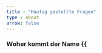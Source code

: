 ```yaml
---
title : "Häufig gestellte Fragen"
type : about
arrow: false
---
```


### Woher kommt der Name {{<script >}}Ensemble {{</>}}?

{{<script >}}Ensemble {{</>}} ist französisch für gemeinsam. Es erinnert an meine Zeit in Frankreich und ist auch kein Fremdwort im Deutschen,
auch wenn die Bedeutung eine etwas andere ist.


![dots](/images/dots.png)

### Was ist bei mir anders?

Die Welt ist voll von IT Beratern, die klassische Dienstleistungen anbieten. Das ist nicht mein Fall.
Mir geht es darum, Dir zu helfen in die Selbstermächtigung zu kommen. Weg von der Ohnmacht.
Ich löse nicht Deine Probleme für Dich, sondern mit Dir. Das Ziel ist, dass Du mich irgendwann nicht mehr brauchst und
ganz alleine mit den Herausforderungen des digitalen Zeitalters klarkommst.

Die Welt suggeriert uns das wir ohne digitale Produkte nichts wert sind, aber das stimmt so nicht. Digitale Produkte
sind Werkzeuge, so wie es Hammer und Meissel oder Pinsel und Nähnadel sind. Sie sind uns nicht überlegen.
Wie bei allen Werkzeugen geht es darum zu lernen damit umzugehen.

Leider ist die Digitalisierung inzwischen so weit fortgeschritten, dass die Anleitungen besagter Werkzeuge ein Grundwissen
voraussetzen, welches nicht immer vorhanden ist.
Das äussert sich oft in Anleitungen die nur in englischer Sprache verfügbar sind, schlechten Übersetzungen innerhalb
des Produktes, oder viel zu spezifische Terminologie in den Beschreibungen.
Dazu kommt, dass Benutzeroberflächen nur für eine bestimmte Anwendergruppe intuitiv sind. Oder noch schlimmer,
viel zu oft wechseln.

Und da bin ich Dein Übersetzer, Coach und Wissenslückenfüller.

![dots](/images/dots.png)

### Richtet sich der Dienst nur an Frauen*?

Diese Frage wird mir oft gestellt. Ganz besonders von Männern. Denn auch Männer brauchen Hilfe. Und ich möchte niemanden diskriminieren. 
Trotzdem betreue ich in allererster Linie an Frauen*, denn statistisch gesehen haben Frauen* eine niedrigere Affinität zu Computern und dem drum herum. 
Und somit einen grösseren Aufholbedarf. Auch sind es Frauen* die oft in Berufen arbeiten die wenig mit Computern zu tun haben. 
Wenn Du keine Frau* bist und Hilfe brauchst, schreib mir einfach und wir schauen, was ich für Dich tun kann.  
Das gilt auch für Vereine und andere nicht gewinnorientierte Organisationen.

![dots](/images/dots.png)




#### Woher weiß ich, ob Du mir bei meinem Problem helfen kannst?

Das kann ich Dir erst sagen, wenn Du mir Dein Problem geschildert hast. Über das [Kontaktformular](/kontakt) 
kannst Du mich ganz einfach erreichen. 

![dots](/images/dots.png)

#### Ich habe keine Zeit mich selbst um das Problem zu kümmern, kannst Du das für mich tun?

Leider nicht. Mein Schwerpunkt liegt darin Dir zu helfen Deine Computer Probleme selbst lösen zu können. Nur bei besonders
komplexen Problemen übernehme ich das für Dich.

![dots](/images/dots.png)

#### Berätst Du auch bei Anschaffungen?

Das hängt eindeutig vom Kontext ab. Wenn es um Geräte geht, wende Dich bitte an kompetente Ansprechpartner bei den einschlägigen Händlern. 
Bei Programmen, Apps und Software hängt es davon ab, ob ich mich in dem Bereich etwas auskenne. Sollten wir während einer Beratung
feststellen, dass Dir zur Lösung Deiner Problematik eine App fehlt, kann ich die Recherche übernehmen, allerdings triffst Du die 
endgültige Kaufentscheidung. 
Dasselbe gilt für Dienstleistungen. Fallen diese in meinen Kompetenzbereich gebe ich Dir gerne meine Meinung dazu. Aber 
auch hier bleibt die Entscheidung ganz bei Dir. 

![dots](/images/dots.png)

#### Warum hast Du ein * hinter dem Wort Frau?

Der Asterisk (*) hinter "Frauen" soll verdeutlichen, dass sich der Begriff „Frau*“ hier auf alle Personen bezieht, 
„die sich unter der Bezeichnung "Frau" definieren, definiert werden und/oder sich sichtbar gemacht sehen“.
Leider ist diese Wahl nicht ganz unproblematisch. 

> Als Frauen sind alle jene Menschen zu verstehen, die sich selber als Frauen definieren. Das gilt selbstverständlich 
auch für trans, inter oder nicht-binäre Frauen. Um diese sichtbar zu machen, braucht es kein (*), außer um sie erneut 
als "anders" als cis-Frauen zu markieren. Der Prozess, von außen als „Frau“ definiert zu werden, wie in der obigen 
Formulierung, wiederholt eine gewaltförmige Einordnung von Menschen, die keine Frauen sind. [Quelle ASH Berlin](https://www.ash-berlin.eu/fileadmin/Daten/Einrichtungen/Frauenbeauftragte/Downloads/Die_Crux_mit_dem_Sternchen.pdf", "Quelle ASH Berlin")

Da ich aber "Frau*" nicht durch "Nicht Mann" ersetzen möchte habe ich diese Formulierung gewählt. 

